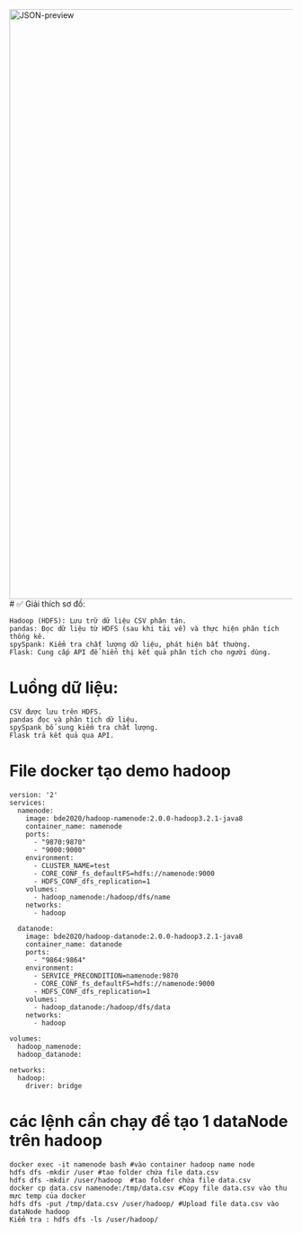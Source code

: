 
<img width="2243" height="1050" alt="JSON-preview" src="https://github.com/user-attachments/assets/429beb7c-ed4b-4de1-b4a1-5833b96e6688" />
# ✅ Giải thích sơ đồ:

```
Hadoop (HDFS): Lưu trữ dữ liệu CSV phân tán.
pandas: Đọc dữ liệu từ HDFS (sau khi tải về) và thực hiện phân tích thống kê.
spySpank: Kiểm tra chất lượng dữ liệu, phát hiện bất thường.
Flask: Cung cấp API để hiển thị kết quả phân tích cho người dùng.
```
# Luồng dữ liệu:

```
CSV được lưu trên HDFS.
pandas đọc và phân tích dữ liệu.
spySpank bổ sung kiểm tra chất lượng.
Flask trả kết quả qua API.
```
# File docker tạo demo hadoop

```
version: '2'
services:
  namenode:
    image: bde2020/hadoop-namenode:2.0.0-hadoop3.2.1-java8
    container_name: namenode
    ports:
      - "9870:9870"
      - "9000:9000"
    environment:
      - CLUSTER_NAME=test
      - CORE_CONF_fs_defaultFS=hdfs://namenode:9000
      - HDFS_CONF_dfs_replication=1
    volumes:
      - hadoop_namenode:/hadoop/dfs/name
    networks:
      - hadoop

  datanode:
    image: bde2020/hadoop-datanode:2.0.0-hadoop3.2.1-java8
    container_name: datanode
    ports:
      - "9864:9864"
    environment:
      - SERVICE_PRECONDITION=namenode:9870
      - CORE_CONF_fs_defaultFS=hdfs://namenode:9000
      - HDFS_CONF_dfs_replication=1
    volumes:
      - hadoop_datanode:/hadoop/dfs/data
    networks:
      - hadoop

volumes:
  hadoop_namenode:
  hadoop_datanode:

networks:
  hadoop:
    driver: bridge
```
# các lệnh cần chạy để tạo 1 dataNode trên hadoop

```
docker exec -it namenode bash #vào container hadoop name node
hdfs dfs -mkdir /user #tao folder chứa file data.csv
hdfs dfs -mkdir /user/hadoop  #tao folder chứa file data.csv
docker cp data.csv namenode:/tmp/data.csv #Copy file data.csv vào thu mực temp của docker
hdfs dfs -put /tmp/data.csv /user/hadoop/ #Upload file data.csv vào dataNode hadoop
Kiểm tra : hdfs dfs -ls /user/hadoop/
```
